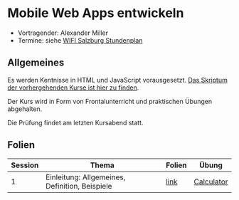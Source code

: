 # Mobile Web Apps entwickeln

- Vortragender: Alexander Miller
- Termine: siehe [WIFI Salzburg Stundenplan](https://www.wifisalzburg.at/stundenplan/86150019)

## Allgemeines

Es werden Kentnisse in HTML und JavaScript vorausgesetzt. [Das Skriptum der vorhergehenden Kurse ist hier zu finden](https://github.com/maniobi/wifi-jwe20).

Der Kurs wird in Form von Frontalunterricht und praktischen Übungen abgehalten.

Die Prüfung findet am letzten Kursabend statt.

## Folien

Session | Thema | Folien | Übung
--- | --- | --- | ---
1 | Einleitung: Allgemeines, Definition, Beispiele | [link](01-einleitung/slides.pdf) | [Calculator](01-einleitung/index.html)
